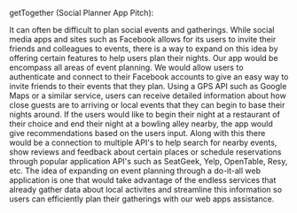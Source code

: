 getTogether (Social Planner App Pitch):

It can often be difficult to plan social events and gatherings. While social media apps and sites such as Facebook allows for its users to invite their friends and colleagues to events, there is a way to expand on this idea by offering certain features to help users plan their nights. Our app would be encompass all areas of event planning. We would allow users to authenticate and connect to their Facebook accounts to give an easy way to invite friends to their events that they plan. Using a GPS API such as Google Maps or a similar service, users can receive detailed information about how close guests are to arriving or local events that they can begin to base their nights around. If the users would like to begin their night at a restaurant of their choice and end their night at a bowling alley nearby, the app would give recommendations based on the users input. Along with this there would be a connection to multiple API's to help search for nearby events, show reviews and feedback about certain places or schedule reservations through popular application API's such as SeatGeek, Yelp, OpenTable, Resy, etc. The idea of expanding on event planning through a do-it-all web application is one that would take advantage of the endless services that already gather data about local activites and streamline this information so users can efficiently plan their gatherings with our web apps assistance.
